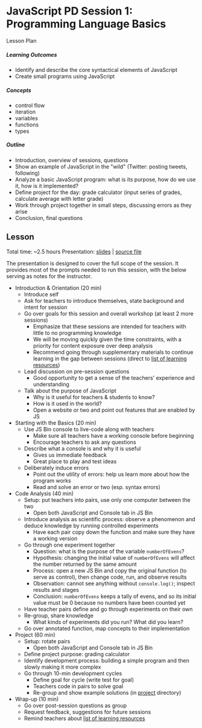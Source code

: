 # JavaScript PD Session 1: Programming Language Basics

Lesson Plan

##### Learning Outcomes

- Identify and describe the core syntactical elements of JavaScript
- Create small programs using JavaScript

##### Concepts

- control flow
- iteration
- variables
- functions
- types

##### Outline

- Introduction, overview of sessions, questions
- Show an example of JavaScript in the "wild" (Twitter: posting tweets, following)
- Analyze a basic JavaScript program: what is its purpose, how do we use it, how is it implemented?
- Define project for the day: grade calculator (input series of grades, calculate average with letter grade)
- Work through project together in small steps, discussing errors as they arise
- Conclusion, final questions

## Lesson

Total time: ~2.5 hours
Presentation: [slides](https://swipe.to/2003cq) | [source file](slides.md)

The presentation is designed to cover the full scope of the session. It provides most of the prompts needed to run this session, with the below serving as notes for the instructor.

- Introduction & Orientation (20 min)
  - Introduce self
  - Ask for teachers to introduce themselves, state background and intent for session
  - Go over goals for this session and overall workshop (at least 2 more sessions)
    - Emphasize that these sessions are intended for teachers with little to no programming knowledge
    - We will be moving quickly given the time constraints, with a priority for content exposure over deep analysis
    - Recommend going through supplementary materials to continue learning in the gap between sessions (direct to [list of learning resources](../README.md#Resources))
  - Lead discussion on pre-session questions
    - Good opportunity to get a sense of the teachers' experience and understanding
  - Talk about the purpose of JavaScript
    - Why is it useful for teachers & students to know?
    - How is it used in the world?
    - Open a website or two and point out features that are enabled by JS
- Starting with the Basics (20 min)
  - Use JS Bin console to live-code along with teachers
    - Make sure all teachers have a working console before beginning
    - Encourage teachers to ask any questions
  - Describe what a console is and why it is useful
    - Gives us immediate feedback
    - Great place to play and test ideas
  - Deliberately induce errors
    - Point out the utility of errors: help us learn more about how the program works
    - Read and solve an error or two (esp. syntax errors)
- Code Analysis (40 min)
  - Setup: put teachers into pairs, use only one computer between the two
    - Open both JavaScript and Console tab in JS Bin
  - Introduce analysis as scientific process: observe a phenomenon and deduce knowledge by running controlled experiments
    - Have each pair copy down the function and make sure they have a working version
  - Go through one experiment together
    - Question: what is the purpose of the variable `numberOfEvens`?
    - Hypothesis: changing the initial value of `numberOfEvens` will affect the number returned by the same amount
    - Process: open a new JS Bin and copy the original function (to serve as control), then change code, run, and observe results
    - Observation: cannot see anything without `console.log()`; inspect results and stages
    - Conclusion: `numberOfEvens` keeps a tally of evens, and so its initial value must be 0 because no numbers have been counted yet
  - Have teacher pairs define and go through experiments on their own
  - Re-group, share knowledge
    - What kinds of experiments did you run? What did you learn?
  - Go over annotated function, map concepts to their implementation
- Project (60 min)
  - Setup: rotate pairs
    - Open both JavaScript and Console tab in JS Bin
  - Define project purpose: grading calculator
  - Identify development process: building a simple program and then slowly making it more complex
  - Go through 10-min development cycles
    - Define goal for cycle (write test for goal)
    - Teachers code in pairs to solve goal
    - Re-group and show example solutions (in [project](project/) directory)
- Wrap-up (10 min)
  - Go over post-session questions as group
  - Request feedback, suggestions for future sessions
  - Remind teachers about [list of learning resources](../README.md#Resources)

